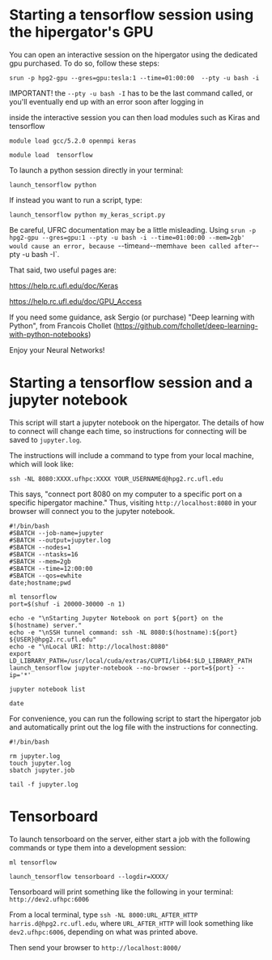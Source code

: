 # Starting a tensorflow session using the hipergator's GPU

You can open an interactive session on the hipergator using the dedicated gpu purchased. To do so, follow these steps:

`srun -p hpg2-gpu --gres=gpu:tesla:1 --time=01:00:00  --pty -u bash -i`

IMPORTANT! the `--pty -u bash -I` has to be the last command called, or you'll eventually end up with an error soon after logging in

inside the interactive session you can then load modules such as Kiras and tensorflow

`module load gcc/5.2.0 openmpi keras`

`module load  tensorflow`

To launch a python session directly in your terminal: 

`launch_tensorflow python`

If instead you want to run a script, type:

`launch_tensorflow python my_keras_script.py`

Be careful, UFRC documentation may be a little misleading. Using `srun -p hpg2-gpu --gres=gpu:1 --pty -u bash -i --time=01:00:00 --mem=2gb' would cause an error, because `--time` and `--mem` have been called after `--pty -u bash -I`. 

That said, two useful pages are:

https://help.rc.ufl.edu/doc/Keras

https://help.rc.ufl.edu/doc/GPU_Access

If you need some guidance, ask Sergio (or purchase) "Deep learning with Python", from Francois Chollet (https://github.com/fchollet/deep-learning-with-python-notebooks)

Enjoy your Neural Networks!


# Starting a tensorflow session and a jupyter notebook

This script will start a jupyter notebook on the hipergator. The details of how to connect will change each time, so instructions for connecting will be saved to `jupyter.log`.

The instructions will include a command to type from your local machine, which will look like:

`ssh -NL 8080:XXXX.ufhpc:XXXX YOUR_USERNAMEd@hpg2.rc.ufl.edu`

This says, "connect port 8080 on my computer to a specific port on a specific hipergator machine." Thus, visiting `http://localhost:8080` in your browser will connect you to the jupyter notebook.

```
#!/bin/bash
#SBATCH --job-name=jupyter
#SBATCH --output=jupyter.log
#SBATCH --nodes=1
#SBATCH --ntasks=16
#SBATCH --mem=2gb
#SBATCH --time=12:00:00
#SBATCH --qos=ewhite
date;hostname;pwd

ml tensorflow
port=$(shuf -i 20000-30000 -n 1)
 
echo -e "\nStarting Jupyter Notebook on port ${port} on the $(hostname) server."
echo -e "\nSSH tunnel command: ssh -NL 8080:$(hostname):${port} ${USER}@hpg2.rc.ufl.edu"
echo -e "\nLocal URI: http://localhost:8080"
export LD_LIBRARY_PATH=/usr/local/cuda/extras/CUPTI/lib64:$LD_LIBRARY_PATH
launch_tensorflow jupyter-notebook --no-browser --port=${port} --ip='*'

jupyter notebook list
 
date
```

For convenience, you can run the following script to start the hipergator job and automatically print out the log file with the instructions for connecting.

```
#!/bin/bash

rm jupyter.log
touch jupyter.log
sbatch jupyter.job

tail -f jupyter.log
```


# Tensorboard

To launch tensorboard on the server, either start a job with the following commands or type them into a development session:

`ml tensorflow`

`launch_tensorflow tensorboard --logdir=XXXX/`

Tensorboard will print something like the following in your terminal: `http://dev2.ufhpc:6006`

From a local terminal, type `ssh -NL 8000:URL_AFTER_HTTP harris.d@hpg2.rc.ufl.edu`, where `URL_AFTER_HTTP` will look something like `dev2.ufhpc:6006`, depending on what was printed above.

Then send your browser to `http://localhost:8000/`